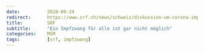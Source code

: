```yaml
---
date:          2020-09-24
redirect:      https://www.srf.ch/news/schweiz/diskussion-um-corona-impfung-ein-impfzwang-fuer-alle-ist-gar-nicht-moeglich
title:         SRF
subtitle:      "Ein Impfzwang für alle ist gar nicht möglich"
categories:    MSM
tags:          [srf, impfzwang]
---
```

